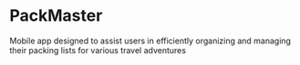 # PackMaster
Mobile app designed to assist users in efficiently organizing and managing their packing lists for various travel adventures
